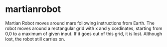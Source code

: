 # martianrobot

Martian Robot moves around mars following instructions from Earth.
The robot  moves around a rectangular grid with x and y cordinates, starting from 0,0 to 
a maximum of given input.
If it goes out of this grid, it is lost.
Although lost, the robot still carries on.
